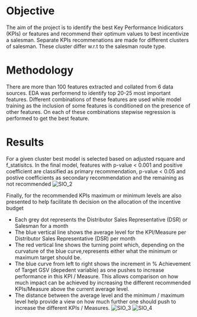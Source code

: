 # Objective
The aim of the project is to identify the best Key Performance Inidicators (KPIs) or features and recommend their optimum values to best incentivize a salesman. Separate KPIs recommenations are made for different clusters of salesman. These cluster differ w.r.t to the salesman route type.

# Methodology
There are more than 100 features extracted and collated from 6 data sources. EDA was performend to identify top 20-25 most important features. Different combinations of these features are used while model training as the inclusion of some features is conditioned on the presence of other features. On each of these combinations stepwise regression is performed to get the best feature.

# Results
For a given cluster best model is selected based on adjusted rsquare and f_statisitcs. In the final model, features with p-value < 0.001 and positive coefficient are classified as primary recommendation, p-value < 0.05 and postive coefficients as secondary recommendation and the remaining as not recommended
![SIO_2](https://user-images.githubusercontent.com/24865203/189040519-7755072b-1cb8-40f9-b52d-abae45e552fc.PNG)

Finally, for the recommended KPIs maximum or minimum levels are also presented to help facilitate th decision on the allocation of the incentive budget
* Each grey dot represents the Distributor Sales Representative (DSR) or Salesman for a month
* The blue vertical line shows the average level for the KPI/Measure per Distributor Sales Representative (DSR) per month
* The red vertical line shows the turning point which, depending on the curvature of the blue curve,represents either what the minimum or maximum target should be.
* The blue curve from left to right shows the increment in % Achievement of Target GSV (depedent variable) as one pushes to increase performance in this KPI / Measure. This allows comparison on how much impact can be achieved by increasing the different recommended KPIs/Measure above the current average level.
* The distance between the average level and the minimum / maximum level help provide a view on how much further one should push to increase the different KPIs / Measures.
![SIO_3](https://user-images.githubusercontent.com/24865203/189041254-72eb46ea-9947-48d1-bafe-49bc35e48056.PNG)
![SIO_4](https://user-images.githubusercontent.com/24865203/189041332-aee43715-fe28-4e04-9676-e7efab6fd0ec.PNG)


